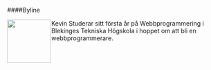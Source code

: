 ####Byline

<img src="../htdocs/img/jag.JPG" style="float: left; width: 100px; height: 100px; padding-right: 2px">

Kevin Studerar sitt första år på Webbprogrammering i Blekinges Tekniska Högskola i hoppet om att bli en webbprogrammerare.
